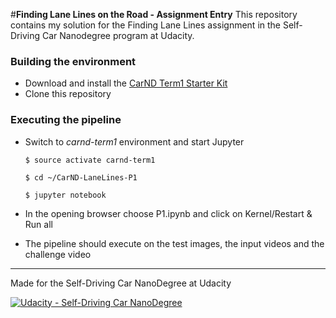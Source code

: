 #**Finding Lane Lines on the Road - Assignment Entry**
This repository contains my solution for the Finding Lane Lines assignment in the Self-Driving Car Nanodegree program at Udacity.

### Building the environment
- Download and install the [CarND Term1 Starter Kit](https://github.com/udacity/CarND-Term1-Starter-Kit)
- Clone this repository

### Executing the pipeline
- Switch to _carnd-term1_ environment and start Jupyter

  `$ source activate carnd-term1`
  
  `$ cd ~/CarND-LaneLines-P1`
  
  `$ jupyter notebook`
  
- In the opening browser choose P1.ipynb and click on Kernel/Restart & Run all
- The pipeline should execute on the test images, the input videos and the challenge video

---
Made for the Self-Driving Car NanoDegree at Udacity

[![Udacity - Self-Driving Car NanoDegree](https://s3.amazonaws.com/udacity-sdc/github/shield-carnd.svg)](http://www.udacity.com/drive) 
